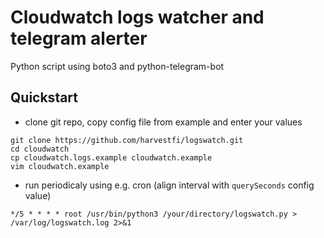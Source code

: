 # Cloudwatch logs watcher and telegram alerter
Python script using boto3 and python-telegram-bot

## Quickstart
- clone git repo, copy config file from example and enter your values
```
git clone https://github.com/harvestfi/logswatch.git
cd cloudwatch
cp cloudwatch.logs.example cloudwatch.example
vim cloudwatch.example
```
- run periodicaly using e.g. cron (align interval with `querySeconds` config value)
```
*/5 * * * * root /usr/bin/python3 /your/directory/logswatch.py > /var/log/logswatch.log 2>&1
```

